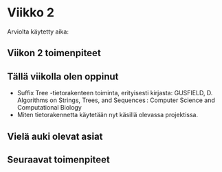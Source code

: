 # Viikko 2

Arviolta käytetty aika:

## Viikon 2 toimenpiteet



## Tällä viikolla olen oppinut
* Suffix Tree -tietorakenteen toiminta, erityisesti kirjasta:
GUSFIELD, D. Algorithms on Strings, Trees, and Sequences : Computer Science and Computational Biology
* Miten tietorakennetta käytetään nyt käsillä olevassa projektissa.


## Vielä auki olevat asiat


## Seuraavat toimenpiteet




